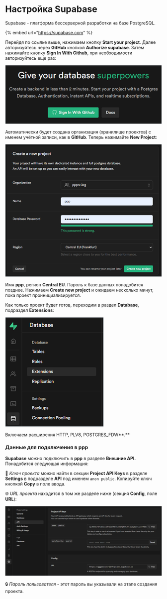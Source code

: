 # Настройка Supabase

Supabase - платформа бессерверной разработки на базе PostgreSQL.

{% embed url="https://supabase.com" %}

Перейдя по ссылке выше, нажимаем кнопку **Start your project**. Далее авторизуйтесь через **GitHub** кнопкой **Authorize supabase**. Затем нажимайте кнопку **Sign In With Github**, при необходимости авторизуйтесь еще раз:

![](<../.gitbook/assets/image (350).png>)

Автоматически будет создана организация (хранилище проектов) с именем учётной записи, как в **GitHub**. Теперь нажимайте **New Project**:

![](<../.gitbook/assets/image (354).png>)

Имя **ppp**, регион **Central EU**. Пароль к базе данных понадобится позднее. Нажимаем **Create new project** и ожидаем несколько минут, пока проект проинициализируется.

Как только проект будет готов, переходим в раздел **Database**, подраздел **Extensions**:

![](<../.gitbook/assets/image (347).png>)

Включаем расширения HTTP, PLV8, POSTGRES\_FDW**.**

### **Данные для подключения в ppp**

**Supabase** можно подключить в **ppp** в разделе **Внешние API.** Понадобится следующая информация:

🔑 _Ключ проекта_ можно найти в секции **Project API Keys** в разделе **Settings** в подразделе **API** под именем `anon public`. Копируйте ключ кнопкой **Copy** в поле ввода.

🌐 _URL проекта_ находится в том же разделе ниже (секция **Config**, поле **URL**):

![](<../.gitbook/assets/image (346).png>)

🔒 _Пароль пользователя_ - этот пароль вы указывали на этапе создания проекта.
